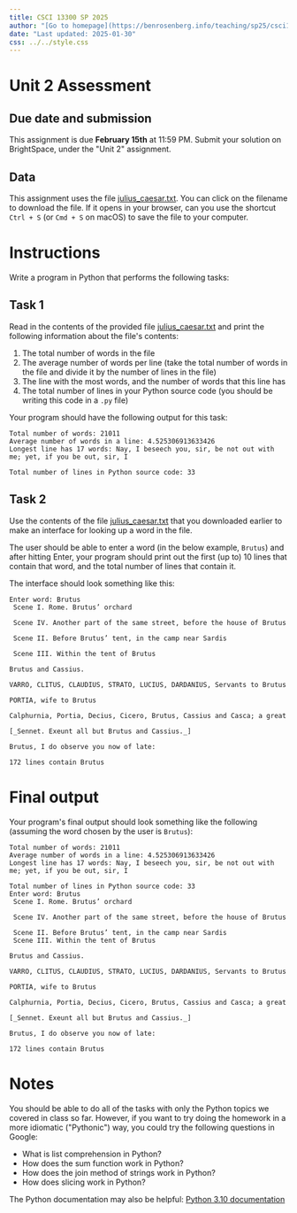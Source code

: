 ```yaml
---
title: CSCI 13300 SP 2025
author: "[Go to homepage](https://benrosenberg.info/teaching/sp25/csci13300.html)"
date: "Last updated: 2025-01-30"
css: ../../style.css
---
```


# Unit 2 Assessment

## Due date and submission

This assignment is due **February 15th** at 11:59 PM. Submit your solution on BrightSpace, under the "Unit 2" assignment.

## Data

This assignment uses the file [julius_caesar.txt](julius_caesar.txt). You can click on the filename to download the file. If it opens in your browser, can you use the shortcut `Ctrl + S` (or `Cmd + S` on macOS) to save the file to your computer.

# Instructions

Write a program in Python that performs the following tasks:

## Task 1

Read in the contents of the provided file [julius_caesar.txt](julius_caesar.txt) and print the following information about the file's contents:

1. The total number of words in the file
2. The average number of words per line (take the total number of words in the file and divide it by the number of lines in the file)
3. The line with the most words, and the number of words that this line has
4. The total number of lines in your Python source code (you should be writing this code in a `.py` file)

Your program should have the following output for this task:

```plaintext
Total number of words: 21011
Average number of words in a line: 4.525306913633426
Longest line has 17 words: Nay, I beseech you, sir, be not out with me; yet, if you be out, sir, I

Total number of lines in Python source code: 33
```

## Task 2

Use the contents of the file [julius_caesar.txt](julius_caesar.txt) that you downloaded earlier to make an interface for looking up a word in the file.

The user should be able to enter a word (in the below example, `Brutus`) and after hitting Enter, your program should print out the first (up to) 10 lines that contain that word, and the total number of lines that contain it.

The interface should look something like this:

```plaintext
Enter word: Brutus
 Scene I. Rome. Brutus’ orchard

 Scene IV. Another part of the same street, before the house of Brutus

 Scene II. Before Brutus’ tent, in the camp near Sardis

 Scene III. Within the tent of Brutus

Brutus and Cassius.

VARRO, CLITUS, CLAUDIUS, STRATO, LUCIUS, DARDANIUS, Servants to Brutus

PORTIA, wife to Brutus

Calphurnia, Portia, Decius, Cicero, Brutus, Cassius and Casca; a great

[_Sennet. Exeunt all but Brutus and Cassius._]

Brutus, I do observe you now of late:

172 lines contain Brutus
```

# Final output

Your program's final output should look something like the following (assuming the word chosen by the user is `Brutus`):

```plaintext
Total number of words: 21011
Average number of words in a line: 4.525306913633426
Longest line has 17 words: Nay, I beseech you, sir, be not out with me; yet, if you be out, sir, I

Total number of lines in Python source code: 33
Enter word: Brutus
 Scene I. Rome. Brutus’ orchard

 Scene IV. Another part of the same street, before the house of Brutus

 Scene II. Before Brutus’ tent, in the camp near Sardis
 Scene III. Within the tent of Brutus

Brutus and Cassius.

VARRO, CLITUS, CLAUDIUS, STRATO, LUCIUS, DARDANIUS, Servants to Brutus

PORTIA, wife to Brutus

Calphurnia, Portia, Decius, Cicero, Brutus, Cassius and Casca; a great

[_Sennet. Exeunt all but Brutus and Cassius._]

Brutus, I do observe you now of late:

172 lines contain Brutus
```

# Notes

You should be able to do all of the tasks with only the Python topics we covered in class so far. However, if you want to try doing the homework in a more idiomatic ("Pythonic") way, you could try the following questions in Google:

- What is list comprehension in Python?
- How does the sum function work in Python?
- How does the join method of strings work in Python?
- How does slicing work in Python?

The Python documentation may also be helpful: [Python 3.10 documentation](https://docs.python.org/3.10/)